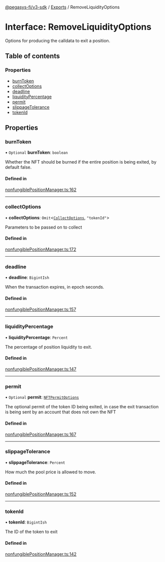 [@pegasys-fi/v3-sdk](../README.md) / [Exports](../modules.md) / RemoveLiquidityOptions

# Interface: RemoveLiquidityOptions

Options for producing the calldata to exit a position.

## Table of contents

### Properties

- [burnToken](RemoveLiquidityOptions.md#burntoken)
- [collectOptions](RemoveLiquidityOptions.md#collectoptions)
- [deadline](RemoveLiquidityOptions.md#deadline)
- [liquidityPercentage](RemoveLiquidityOptions.md#liquiditypercentage)
- [permit](RemoveLiquidityOptions.md#permit)
- [slippageTolerance](RemoveLiquidityOptions.md#slippagetolerance)
- [tokenId](RemoveLiquidityOptions.md#tokenid)

## Properties

### burnToken

• `Optional` **burnToken**: `boolean`

Whether the NFT should be burned if the entire position is being exited, by default false.

#### Defined in

[nonfungiblePositionManager.ts:162](https://github.com/Pegasys-fi/v3-sdk/blob/08a7c05/src/nonfungiblePositionManager.ts#L162)

___

### collectOptions

• **collectOptions**: `Omit`<[`CollectOptions`](CollectOptions.md), ``"tokenId"``\>

Parameters to be passed on to collect

#### Defined in

[nonfungiblePositionManager.ts:172](https://github.com/Pegasys-fi/v3-sdk/blob/08a7c05/src/nonfungiblePositionManager.ts#L172)

___

### deadline

• **deadline**: `BigintIsh`

When the transaction expires, in epoch seconds.

#### Defined in

[nonfungiblePositionManager.ts:157](https://github.com/Pegasys-fi/v3-sdk/blob/08a7c05/src/nonfungiblePositionManager.ts#L157)

___

### liquidityPercentage

• **liquidityPercentage**: `Percent`

The percentage of position liquidity to exit.

#### Defined in

[nonfungiblePositionManager.ts:147](https://github.com/Pegasys-fi/v3-sdk/blob/08a7c05/src/nonfungiblePositionManager.ts#L147)

___

### permit

• `Optional` **permit**: [`NFTPermitOptions`](NFTPermitOptions.md)

The optional permit of the token ID being exited, in case the exit transaction is being sent by an account that does not own the NFT

#### Defined in

[nonfungiblePositionManager.ts:167](https://github.com/Pegasys-fi/v3-sdk/blob/08a7c05/src/nonfungiblePositionManager.ts#L167)

___

### slippageTolerance

• **slippageTolerance**: `Percent`

How much the pool price is allowed to move.

#### Defined in

[nonfungiblePositionManager.ts:152](https://github.com/Pegasys-fi/v3-sdk/blob/08a7c05/src/nonfungiblePositionManager.ts#L152)

___

### tokenId

• **tokenId**: `BigintIsh`

The ID of the token to exit

#### Defined in

[nonfungiblePositionManager.ts:142](https://github.com/Pegasys-fi/v3-sdk/blob/08a7c05/src/nonfungiblePositionManager.ts#L142)
